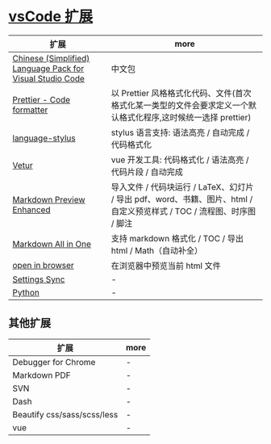 # [vsCode 扩展](https://marketplace.visualstudio.com/VSCode)

| 扩展                                                                                                                                                    | more                                                                                                                    |
| ------------------------------------------------------------------------------------------------------------------------------------------------------- | ----------------------------------------------------------------------------------------------------------------------- |
| [Chinese (Simplified) Language Pack for Visual Studio Code](https://marketplace.visualstudio.com/items?itemName=MS-CEINTL.vscode-language-pack-zh-hans) | 中文包                                                                                                                  |
| [Prettier - Code formatter](https://marketplace.visualstudio.com/items?itemName=esbenp.prettier-vscode)                                                 | 以 Prettier 风格格式化代码、文件(首次格式化某一类型的文件会要求定义一个默认格式化程序,这时候统一选择 prettier)          |
| [language-stylus](https://marketplace.visualstudio.com/items?itemName=sysoev.language-stylus)                                                           | stylus 语言支持: 语法高亮 / 自动完成 / 代码格式化                                                                       |
| [Vetur](https://marketplace.visualstudio.com/items?itemName=octref.vetur)                                                                               | vue 开发工具: 代码格式化 / 语法高亮 / 代码片段 / 自动完成                                                               |
| [Markdown Preview Enhanced](https://marketplace.visualstudio.com/items?itemName=shd101wyy.markdown-preview-enhanced)                                    | 导入文件 / 代码块运行 / LaTeX、幻灯片 / 导出 pdf、word、书籍、图片、html / 自定义预览样式 / TOC / 流程图、时序图 / 脚注 |
| [Markdown All in One](https://marketplace.visualstudio.com/items?itemName=yzhang.markdown-all-in-one)                                                   | 支持 markdown 格式化 / TOC / 导出 html / Math（自动补全）                                                               |
| [open in browser](https://marketplace.visualstudio.com/items?itemName=techer.open-in-browser)                                                           | 在浏览器中预览当前 html 文件                                                                                            |
| [Settings Sync](https://marketplace.visualstudio.com/items?itemName=Shan.code-settings-sync)                                                            | -                                                                                                                       |
| [Python](https://marketplace.visualstudio.com/items?itemName=ms-python.python)                                                                          | -                                                                                                                       |

## 其他扩展

| 扩展                        | more |
| --------------------------- | ---- |
| Debugger for Chrome         | -    |
| Markdown PDF                | -    |
| SVN                         | -    |
| Dash                        | -    |
| Beautify css/sass/scss/less | -    |
| vue                         | -    |
